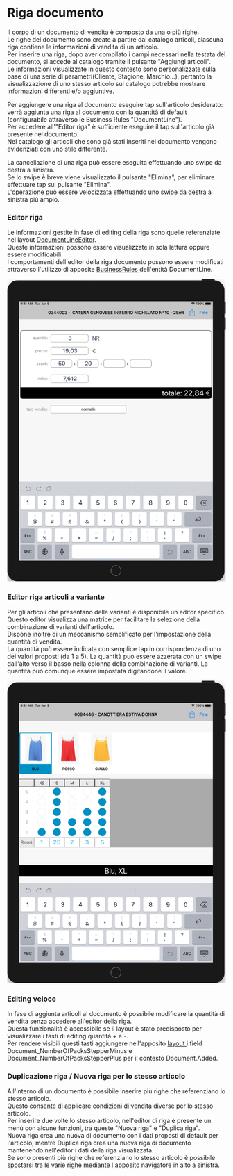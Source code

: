 # Riga documento

Il corpo di un documento di vendita è composto da una o più righe.  
Le righe del documento sono create a partire dal catalogo articoli, ciascuna riga contiene le informazioni di vendita di un articolo.  
Per inserire una riga, dopo aver compilato i campi necessari nella testata del documento, si accede al catalogo tramite il pulsante "Aggiungi articoli".  
Le informazioni visualizzate in questo contesto sono personalizzate sulla base di una serie di parametri\(Cliente, Stagione, Marchio...\), pertanto la visualizzazione di uno stesso articolo sul catalogo potrebbe mostrare informazioni differenti e/o aggiuntive.

Per aggiungere una riga al documento eseguire tap sull'articolo desiderato: verrà aggiunta una riga al documento con la quantità di default \(configurabile attraverso le Business Rules "DocumentLine"\).  
Per accedere all'"Editor riga" è sufficiente eseguire il tap sull'articolo già presente nel documento.  
Nel catalogo gli articoli che sono già stati inseriti nel documento vengono evidenziati con uno stile differente.

La cancellazione di una riga può essere eseguita effettuando uno swipe da destra a sinistra.   
Se lo swipe è breve viene visualizzato il pulsante "Elimina", per eliminare effettuare tap sul pulsante "Elimina".  
L'operazione può essere velocizzata effettuando uno swipe da destra a sinistra più ampio.

### Editor riga

Le informazioni gestite in fase di editing della riga sono quelle referenziate nel layout [DocumentLineEditor](../../interfaccia-utente/sfa/layout/list/documentlineeditorcontext.md).  
Queste informazioni possono essere visualizzate in sola lettura oppure essere modificabili.  
I comportamenti dell'editor della riga documento possono essere modificati attraverso l'utilizzo di apposite [BusinessRules ](../../impostazioni/business-rules/)dell'entità DocumentLine.

![](../../.gitbook/assets/simulator-screen-shot-ipad-6th-generation-2019-08-07-at-14.42.03_framed.png)

### Editor riga articoli a variante

Per gli articoli che presentano delle varianti è disponibile un editor specifico.  
Questo editor visualizza una matrice per facilitare la selezione della combinazione di varianti dell'articolo.  
Dispone inoltre di un meccanismo semplificato per l'impostazione della quantità di vendita.  
La quantità può essere indicata con semplice tap in corrispondenza di uno dei valori proposti \(da 1 a 5\). La quantità può essere azzerata con un swipe dall'alto verso il basso nella colonna della combinazione di varianti. La quantità può comunque essere impostata digitandone il valore. 

![](../../.gitbook/assets/simulator-screen-shot-ipad-6th-generation-2019-08-07-at-18.01.24_framed.png)

### Editing veloce

In fase di aggiunta articoli al documento è possibile modificare la quantità di vendita senza accedere all'editor della riga.  
Questa funzionalità è accessibile se il layout è stato predisposto per visualizzare i tasti di editing quantità + e -.  
Per rendere visibili questi tasti aggiungere nell'apposito [layout ](../../interfaccia-utente/sfa/layout/list/itemssearchcontext.md)i field Document\_NumberOfPacksStepperMinus e Document\_NumberOfPacksStepperPlus per il contesto Document.Added. 

### Duplicazione riga / Nuova riga per lo stesso articolo

All'interno di un documento è possibile inserire più righe che referenziano lo stesso articolo.  
Questo consente di applicare condizioni di vendita diverse per lo stesso articolo.  
Per inserire due volte lo stesso articolo, nell'editor di riga è presente un menù con alcune funzioni, tra queste "Nuova riga" e "Duplica riga".  
Nuova riga crea una nuova di documento con i dati proposti di default per l'articolo, mentre Duplica riga crea una nuova riga di documento mantenendo nell'editor i dati della riga visualizzata.  
Se sono presenti più righe che referenziano lo stesso articolo è possibile spostarsi tra le varie righe mediante l'apposito navigatore in alto a sinistra.

